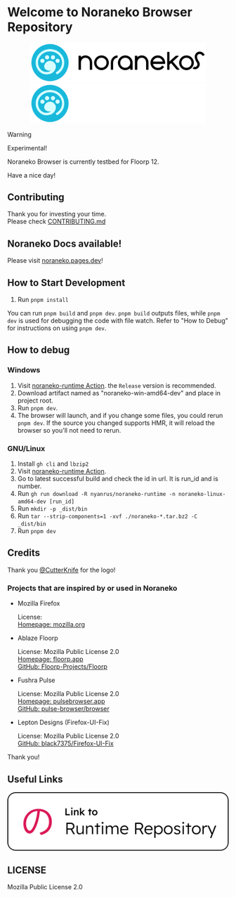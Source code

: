 # Welcome to Noraneko Browser Repository

<p align="center">
<img src=".github/assets/readme/logo_with_wordmark_light.svg#gh-light-mode-only" width="400px"></img>
<img src=".github/assets/readme//logo_with_wordmark_dark.svg#gh-dark-mode-only" width="400px"></img>
</p>

> [!WARNING]
> Experimental!

Noraneko Browser is currently testbed for Floorp 12.

Have a nice day!

## Contributing

Thank you for investing your time. \
Please check [CONTRIBUTING.md](.github/CONTRIBUTING.md)

## Noraneko Docs available!

Please visit [noraneko.pages.dev](https://noraneko.pages.dev)!

## How to Start Development

1. Run `pnpm install`

You can run `pnpm build` and `pnpm dev`.
`pnpm build` outputs files, while `pnpm dev` is used for debugging the code with file watch.
Refer to "How to Debug" for instructions on using `pnpm dev`.

## How to debug

### Windows

1. Visit [noraneko-runtime Action](https://github.com/nyanrus/noraneko-runtime/actions/workflows/wrapper_windows_build.yml).
  the `Release` version is recommended.
2. Download artifact named as "noraneko-win-amd64-dev" and place in project root.
3. Run `pnpm dev`.
4. The browser will launch, and if you change some files, you could rerun `pnpm dev`.
  If the source you changed supports HMR, it will reload the browser so you'll not need to rerun.

### GNU/Linux

1. Install `gh cli` and `lbzip2`
2. Visit [noraneko-runtime Action](https://github.com/nyanrus/noraneko-runtime/actions/workflows/wrapper_linux_build.yml).
3. Go to latest successful build and check the id in url.
   It is run_id and is number.
4. Run `gh run download -R nyanrus/noraneko-runtime -n noraneko-linux-amd64-dev [run_id]`
5. Run `mkdir -p _dist/bin`
6. Run `tar --strip-components=1 -xvf ./noraneko-*.tar.bz2 -C _dist/bin`
7. Run `pnpm dev`

## Credits

Thank you [@CutterKnife](https://github.com/CutterKnife) for the logo!

### Projects that are inspired by or used in Noraneko

- Mozilla Firefox

  License:  \
  [Homepage: mozilla.org](https://www.mozilla.org/en-US/firefox/new/)

- Ablaze Floorp

  License: Mozilla Public License 2.0 \
  [Homepage: floorp.app](https://floorp.app) \
  [GitHub: Floorp-Projects/Floorp](https://github.com/Floorp-Projects/Floorp)

- Fushra Pulse

  License: Mozilla Public License 2.0 \
  [Homepage: pulsebrowser.app](https://pulsebrowser.app/) \
  [GitHub: pulse-browser/browser](https://github.com/pulse-browser/browser)

- Lepton Designs (Firefox-UI-Fix)

  License: Mozilla Public License 2.0 \
  [GitHub: black7375/Firefox-UI-Fix](https://github.com/black7375/Firefox-UI-Fix)

Thank you!

## Useful Links

[![Link to Noraneko Runtime Repository](.github/assets/readme/Link2RuntimeRepo.svg)](https://github.com/nyanrus/noraneko-runtime/)

## LICENSE

Mozilla Public License 2.0
